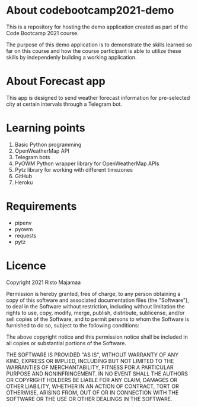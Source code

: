 # About codebootcamp2021-demo

This is a repository for hosting the demo application created as part of the Code Bootcamp 2021 course.

The purpose of this demo application is to demonstrate the skills learned so far on this course and how the course participant is able to utilize these skills by independenly building a working application.

# About Forecast app

This app is designed to send weather forecast information for pre-selected city at certain intervals through a Telegram bot.

# Learning points

1. Basic Python programming
2. OpenWeatherMap API
3. Telegram bots
4. PyOWM Python wrapper library for OpenWeatherMap APIs
5. Pytz library for working with different timezones
6. GitHub
7. Heroku

# Requirements

- pipenv
- pyowm
- requests
- pytz

# Licence

Copyright 2021 Risto Majamaa

Permission is hereby granted, free of charge, to any person obtaining a copy of this software and associated documentation files (the "Software"), to deal in the Software without restriction, including without limitation the rights to use, copy, modify, merge, publish, distribute, sublicense, and/or sell copies of the Software, and to permit persons to whom the Software is furnished to do so, subject to the following conditions:

The above copyright notice and this permission notice shall be included in all copies or substantial portions of the Software.

THE SOFTWARE IS PROVIDED "AS IS", WITHOUT WARRANTY OF ANY KIND, EXPRESS OR IMPLIED, INCLUDING BUT NOT LIMITED TO THE WARRANTIES OF MERCHANTABILITY, FITNESS FOR A PARTICULAR PURPOSE AND NONINFRINGEMENT. IN NO EVENT SHALL THE AUTHORS OR COPYRIGHT HOLDERS BE LIABLE FOR ANY CLAIM, DAMAGES OR OTHER LIABILITY, WHETHER IN AN ACTION OF CONTRACT, TORT OR OTHERWISE, ARISING FROM, OUT OF OR IN CONNECTION WITH THE SOFTWARE OR THE USE OR OTHER DEALINGS IN THE SOFTWARE.
